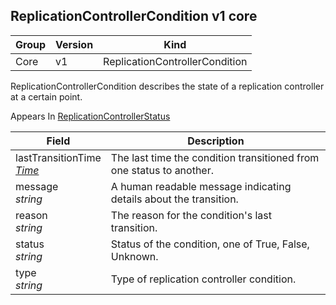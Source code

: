 ## ReplicationControllerCondition v1 core

Group        | Version     | Kind
------------ | ---------- | -----------
Core | v1 | ReplicationControllerCondition



ReplicationControllerCondition describes the state of a replication controller at a certain point.

<aside class="notice">
Appears In  <a href="#replicationcontrollerstatus-v1">ReplicationControllerStatus</a> </aside>

Field        | Description
------------ | -----------
lastTransitionTime <br /> *[Time](#time-v1)*  | The last time the condition transitioned from one status to another.
message <br /> *string*  | A human readable message indicating details about the transition.
reason <br /> *string*  | The reason for the condition's last transition.
status <br /> *string*  | Status of the condition, one of True, False, Unknown.
type <br /> *string*  | Type of replication controller condition.

